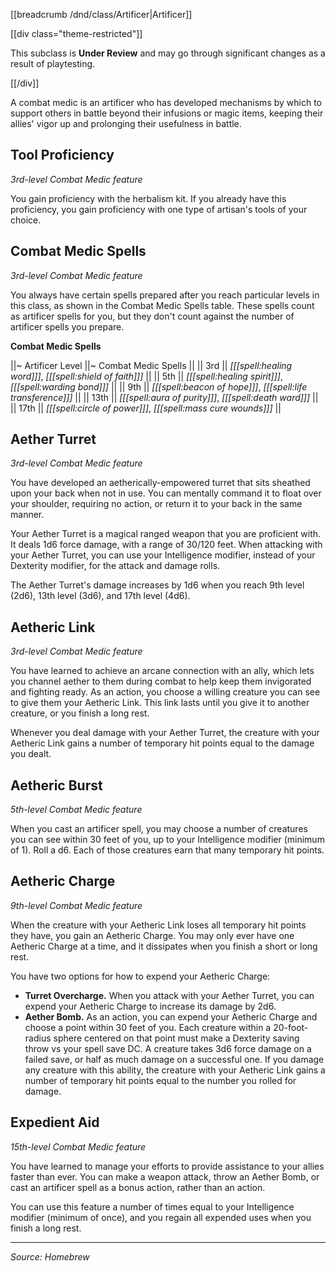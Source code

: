 [[breadcrumb /dnd/class/Artificer|Artificer]]

[[div class="theme-restricted"]]

This subclass is **Under Review** and may go through significant changes as a result of playtesting.
 
[[/div]]

A combat medic is an artificer who has developed mechanisms by which to support others in battle beyond their infusions or magic items, keeping their allies' vigor up and prolonging their usefulness in battle.

## Tool Proficiency

_3rd-level Combat Medic feature_

You gain proficiency with the herbalism kit. If you already have this proficiency, you gain proficiency with one type of artisan's tools of your choice.

## Combat Medic Spells

_3rd-level Combat Medic feature_

You always have certain spells prepared after you reach particular levels in this class, as shown in the Combat Medic Spells table. These spells count as artificer spells for you, but they don't count against the number of artificer spells you prepare.

**Combat Medic Spells**

||~ Artificer Level ||~ Combat Medic Spells ||
|| 3rd || _[[[spell:healing word]]]_, _[[[spell:shield of faith]]]_ ||
|| 5th || _[[[spell:healing spirit]]]_, _[[[spell:warding bond]]]_ ||
|| 9th || _[[[spell:beacon of hope]]]_, _[[[spell:life transference]]]_ ||
|| 13th || _[[[spell:aura of purity]]]_, _[[[spell:death ward]]]_ ||
|| 17th || _[[[spell:circle of power]]]_, _[[[spell:mass cure wounds]]]_ ||

## Aether Turret

_3rd-level Combat Medic feature_

You have developed an aetherically-empowered turret that sits sheathed upon your back when not in use. You can mentally command it to float over your shoulder, requiring no action, or return it to your back in the same manner.

Your Aether Turret is a magical ranged weapon that you are proficient with. It deals 1d6 force damage, with a range of 30/120 feet. When attacking with your Aether Turret, you can use your Intelligence modifier, instead of your Dexterity modifier, for the attack and damage rolls.

The Aether Turret's damage increases by 1d6 when you reach 9th level (2d6), 13th level (3d6), and 17th level (4d6).

## Aetheric Link

_3rd-level Combat Medic feature_

You have learned to achieve an arcane connection with an ally, which lets you channel aether to them during combat to help keep them invigorated and fighting ready. As an action, you choose a willing creature you can see to give them your Aetheric Link. This link lasts until you give it to another creature, or you finish a long rest.

Whenever you deal damage with your Aether Turret, the creature with your Aetheric Link gains a number of temporary hit points equal to the damage you dealt.

## Aetheric Burst

_5th-level Combat Medic feature_

When you cast an artificer spell, you may choose a number of creatures you can see within 30 feet of you, up to your Intelligence modifier (minimum of 1). Roll a d6. Each of those creatures earn that many temporary hit points.

## Aetheric Charge

_9th-level Combat Medic feature_

When the creature with your Aetheric Link loses all temporary hit points they have, you gain an Aetheric Charge. You may only ever have one Aetheric Charge at a time, and it dissipates when you finish a short or long rest.

You have two options for how to expend your Aetheric Charge:

* **Turret Overcharge.** When you attack with your Aether Turret, you can expend your Aetheric Charge to increase its damage by 2d6.
* **Aether Bomb.** As an action, you can expend your Aetheric Charge and choose a point within 30 feet of you. Each creature within a 20-foot-radius sphere centered on that point must make a Dexterity saving throw vs your spell save DC. A creature takes 3d6 force damage on a failed save, or half as much damage on a successful one. If you damage any creature with this ability, the creature with your Aetheric Link gains a number of temporary hit points equal to the number you rolled for damage.   

## Expedient Aid

_15th-level Combat Medic feature_

You have learned to manage your efforts to provide assistance to your allies faster than ever. You can make a weapon attack, throw an Aether Bomb, or cast an artificer spell as a bonus action, rather than an action.

You can use this feature a number of times equal to your Intelligence modifier (minimum of once), and you regain all expended uses when you finish a long rest.

----

*Source: Homebrew*

